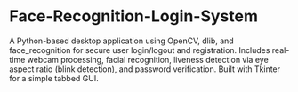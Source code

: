 # Face-Recognition-Login-System
A Python-based desktop application using OpenCV, dlib, and face_recognition for secure user login/logout and registration. Includes real-time webcam processing, facial recognition, liveness detection via eye aspect ratio (blink detection), and password verification. Built with Tkinter for a simple tabbed GUI.
